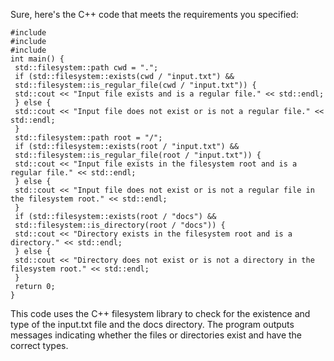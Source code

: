 Sure, here's the C++ code that meets the requirements you specified:
```
#include 
#include 
#include 
int main() {
 std::filesystem::path cwd = ".";
 if (std::filesystem::exists(cwd / "input.txt") && 
 std::filesystem::is_regular_file(cwd / "input.txt")) {
 std::cout << "Input file exists and is a regular file." << std::endl;
 } else {
 std::cout << "Input file does not exist or is not a regular file." << std::endl;
 }
 std::filesystem::path root = "/";
 if (std::filesystem::exists(root / "input.txt") && 
 std::filesystem::is_regular_file(root / "input.txt")) {
 std::cout << "Input file exists in the filesystem root and is a regular file." << std::endl;
 } else {
 std::cout << "Input file does not exist or is not a regular file in the filesystem root." << std::endl;
 }
 if (std::filesystem::exists(root / "docs") && 
 std::filesystem::is_directory(root / "docs")) {
 std::cout << "Directory exists in the filesystem root and is a directory." << std::endl;
 } else {
 std::cout << "Directory does not exist or is not a directory in the filesystem root." << std::endl;
 }
 return 0;
}
```
This code uses the C++ filesystem library to check for the existence and type of the input.txt file and the docs directory. The program outputs messages indicating whether the files or directories exist and have the correct types.


